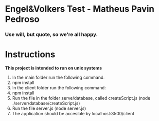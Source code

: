 # Engel&Volkers Test - Matheus Pavin Pedroso

### Use will, but quote, so we're all happy.

# Instructions

**This project is intended to run on unix systems**

1. In the main folder run the following command:
2. npm install
1. In the client folder run the following command:
2. npm install
1. Run the file in the folder serve/database, called createScript.js 
(node ./server/database/createScript.js)
1. Run the file server.js (node server.js)
1. The application should be accesible by localhost:3500/client


